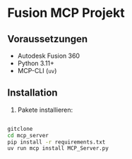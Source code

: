 # Fusion MCP Projekt

## Voraussetzungen
- Autodesk Fusion 360
- Python 3.11+
- MCP-CLI (`uv`)

## Installation

1. Pakete installieren:
```bash

gitclone
cd mcp_server
pip install -r requirements.txt
uv run mcp install MCP_Server.py 

